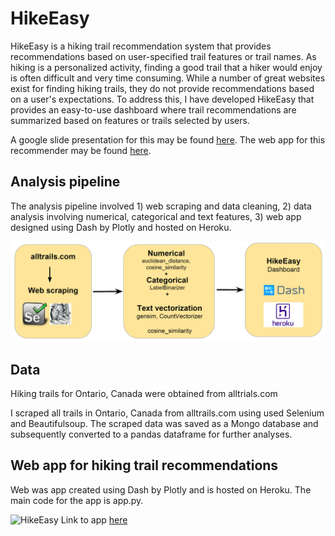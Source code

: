 # HikeEasy

HikeEasy is a hiking trail recommendation system that provides recommendations based on user-specified trail features or trail names. As hiking is a personalized activity, finding a good trail that a hiker would enjoy is often difficult and very time consuming. While a number of great websites exist for finding hiking trails, they do not provide recommendations based on a user's expectations. To address this, I have developed HikeEasy that provides an easy-to-use dashboard where trail recommendations are summarized based on features or trails selected by users.

A google slide presentation for this may be found [here](https://bit.ly/2RSYrmv).
The web app for this recommender may be found [here](https://hike-easy.herokuapp.com/).

## Analysis pipeline
The analysis pipeline involved 1) web scraping and data cleaning, 2) data analysis involving numerical, categorical and text features, 3) web app designed using Dash by Plotly and hosted on Heroku.

![analysis_pipeline](./img/analysis_pipeline.PNG)

## Data

Hiking trails for Ontario, Canada were obtained from alltrials.com

I scraped all trails in Ontario, Canada from alltrails.com using used Selenium and Beautifulsoup. The scraped data was saved as a Mongo database and subsequently converted to a pandas dataframe for further analyses.

## Web app for hiking trail recommendations

Web was app created using Dash by Plotly and is hosted on Heroku. The main code for the app is app.py.

![HikeEasy](./img/hike_easy.gif)
Link to app [here](https://hike-easy.herokuapp.com/)
